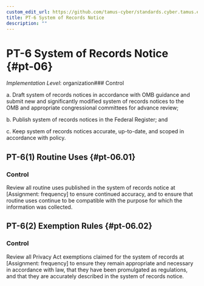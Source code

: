 ```yaml
---
custom_edit_url: https://github.com/tamus-cyber/standards.cyber.tamus.edu/tree/main/static/content/tamus.edu/TAMUS_profile.xml
title: PT-6 System of Records Notice
description: ""
---
```


# PT-6 System of Records Notice {#pt-06}

_Implementation Level_: organization### Control

a. Draft system of records notices in accordance with OMB guidance and submit new and significantly modified system of records notices to the OMB and appropriate congressional committees for advance review;

b. Publish system of records notices in the Federal Register; and

c. Keep system of records notices accurate, up-to-date, and scoped in accordance with policy.

## PT-6(1) Routine Uses {#pt-06.01}

### Control

Review all routine uses published in the system of records notice at [Assignment: frequency] to ensure continued accuracy, and to ensure that routine uses continue to be compatible with the purpose for which the information was collected.

## PT-6(2) Exemption Rules {#pt-06.02}

### Control

Review all Privacy Act exemptions claimed for the system of records at [Assignment: frequency] to ensure they remain appropriate and necessary in accordance with law, that they have been promulgated as regulations, and that they are accurately described in the system of records notice.

